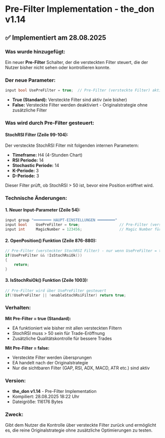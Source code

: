 # Pre-Filter Implementation - the_don v1.14

## ✅ Implementiert am 28.08.2025

### Was wurde hinzugefügt:
Ein neuer **Pre-Filter** Schalter, der die versteckten Filter steuert, die der Nutzer bisher nicht sehen oder kontrollieren konnte.

### Der neue Parameter:
```cpp
input bool UsePreFilter = true;  // Pre-Filter (versteckte Filter) aktivieren
```
- **True (Standard):** Versteckte Filter sind aktiv (wie bisher)
- **False:** Versteckte Filter werden deaktiviert - Originalstrategie ohne zusätzliche Filter

### Was wird durch Pre-Filter gesteuert:

#### StochRSI Filter (Zeile 99-104):
Der versteckte StochRSI Filter mit folgenden internen Parametern:
- **Timeframe:** H4 (4-Stunden Chart)
- **RSI Periode:** 14
- **Stochastic Periode:** 14
- **K-Periode:** 3
- **D-Periode:** 3

Dieser Filter prüft, ob StochRSI > 50 ist, bevor eine Position eröffnet wird.

### Technische Änderungen:

#### 1. Neuer Input-Parameter (Zeile 54):
```cpp
input group "════════ HAUPT-EINSTELLUNGEN ════════"
input bool    UsePreFilter = true;                  // Pre-Filter (versteckte Filter) aktivieren
input int     MagicNumber = 123456;                 // Magic Number für diesen EA
```

#### 2. OpenPosition() Funktion (Zeile 876-880):
```cpp
// Pre-Filter (versteckter StochRSI Filter) - nur wenn UsePreFilter = true
if(UsePreFilter && !IsStochRsiOk()) 
{
    return;
}
```

#### 3. IsStochRsiOk() Funktion (Zeile 1003):
```cpp
// Pre-Filter wird über UsePreFilter gesteuert
if(!UsePreFilter || !enableStochRsiFilter) return true;
```

### Verhalten:

**Mit Pre-Filter = true (Standard):**
- EA funktioniert wie bisher mit allen versteckten Filtern
- StochRSI muss > 50 sein für Trade-Eröffnung
- Zusätzliche Qualitätskontrolle für bessere Trades

**Mit Pre-Filter = false:**
- Versteckte Filter werden übersprungen
- EA handelt nach der Originalstrategie
- Nur die sichtbaren Filter (GAP, RSI, ADX, MACD, ATR etc.) sind aktiv

### Version:
- **the_don v1.14** - Pre-Filter Implementation
- Kompiliert: 28.08.2025 18:22 Uhr
- Dateigröße: 116176 Bytes

### Zweck:
Gibt dem Nutzer die Kontrolle über versteckte Filter zurück und ermöglicht es, die reine Originalstrategie ohne zusätzliche Optimierungen zu testen.